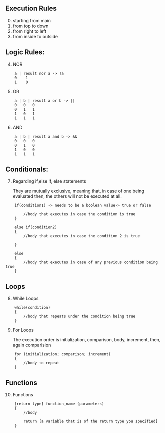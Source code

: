 ## Execution Rules
0.   starting from main
1.   from top to down
2.   from right to left
3.   from inside to outside


## Logic Rules:

4.   NOR
```
    a | result nor a -> !a
    0    1
    1    0
```

5.   OR
```
    a | b | result a or b -> ||
    0   0   0
    0   1   1
    1   0   1
    1   1   1
```

6.  AND
```
    a | b | result a and b -> &&
    0   0   0
    0   1   0
    1   0   0
    1   1   1
```

## Conditionals:

7. Regarding if,else if, else statements

    They are mutually exclusive, meaning that, in case of one being evaluated
    then, the others will not be executed at all.

```
    if(condition1) -> needs to be a boolean value-> true or false
        
        //body that executes in case the condition is true
    }

    else if(condition2) 
    {
        //body that executes in case the condition 2 is true

    }

    else
    {
        //body that executes in case of any previous condition being true
    }

```

## Loops

8. While Loops
```
    while(condition)
    {
        //body that repeats under the condition being true
    }

```


9. For Loops

    The execution order is initialization, comparison, body, increment, then, again comparision
    
```
    for (initialization; comparison; increment)
    {
        //body to repeat
    }
```

## Functions

10. Functions
```
    [return type] function_name (parameters)
    {
        //body

        return [a variable that is of the return type you specified]
    }
```